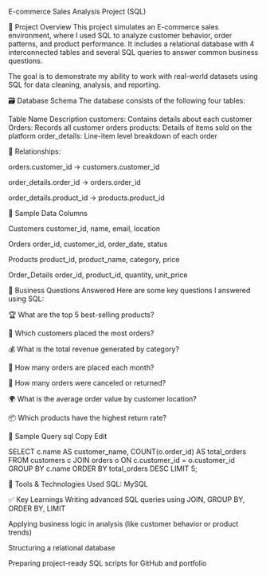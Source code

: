 E-commerce Sales Analysis Project (SQL)

🧠 Project Overview
This project simulates an E-commerce sales environment, where I used SQL to analyze customer behavior, order patterns, and product performance.
It includes a relational database with 4 interconnected tables and several SQL queries to answer common business questions.

The goal is to demonstrate my ability to work with real-world datasets using SQL for data cleaning, analysis, and reporting.

🗃️ Database Schema
The database consists of the following four tables:

Table Name	Description
customers:     Contains details about each customer
Orders:	 Records all customer orders
products:	 Details of items sold on the platform
order_details: Line-item level breakdown of each order

🔗 Relationships:

orders.customer_id → customers.customer_id

order_details.order_id → orders.order_id

order_details.product_id → products.product_id

🧩 Sample Data Columns

Customers
customer_id, name, email, location

Orders
order_id, customer_id, order_date, status

Products
product_id, product_name, category, price

Order_Details
order_id, product_id, quantity, unit_price

📌 Business Questions Answered
Here are some key questions I answered using SQL:

🏆 What are the top 5 best-selling products?

👥 Which customers placed the most orders?

💰 What is the total revenue generated by category?

📅 How many orders are placed each month?

🚫 How many orders were canceled or returned?

🌍 What is the average order value by customer location?

📦 Which products have the highest return rate?

🧮 Sample Query
sql
Copy
Edit

SELECT c.name AS customer_name,
       COUNT(o.order_id) AS total_orders
FROM customers c
JOIN orders o ON c.customer_id = o.customer_id
GROUP BY c.name
ORDER BY total_orders DESC
LIMIT 5;

🔧 Tools & Technologies Used
SQL: MySQL 

✅ Key Learnings
Writing advanced SQL queries using JOIN, GROUP BY, ORDER BY, LIMIT

Applying business logic in analysis (like customer behavior or product trends)

Structuring a relational database

Preparing project-ready SQL scripts for GitHub and portfolio



